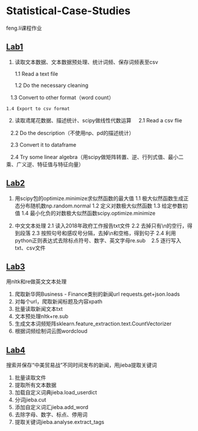 # Statistical-Case-Studies
feng.li课程作业

## [Lab1](https://github.com/Snowing-ST/Statistical-Case-Studies/blob/master/%E5%8F%B8%E5%BE%92%E9%9B%AA%E9%A2%96_2017210785_Lab1.ipynb)
1. 读取文本数据、文本数据预处理、统计词频、保存词频表至csv
    
    1.1 Read a text file
    
    1.2 Do the necessary cleaning
    
    1.3 Convert to other format（word count）
    
    1.4 Export to csv format
2. 读取鸢尾花数据、描述统计、scipy做线性代数运算
    
    2.1 Read a csv flie
    
    2.2 Do the description（不使用np、pd的描述统计）
    
    2.3 Convert it to dataframe
    
    2.4 Try some linear algebra（用scipy做矩阵转置、逆、行列式值、最小二乘、广义逆、特征值与特征向量）

## [Lab2](https://github.com/Snowing-ST/Statistical-Case-Studies/blob/master/%E5%8F%B8%E5%BE%92%E9%9B%AA%E9%A2%96_2017210785_Lab2.ipynb)
1. 用scipy包的optimize.minimize求似然函数的最大值
    1.1 极大似然函数生成正态分布随机数np.random.normal
    1.2 定义对数极大似然函数
    1.3 给定参数初值
    1.4 最小化负的对数极大似然函数scipy.optimize.minimize

2. 中文文本处理
    2.1 读入2018年政府工作报告txt文件
    2.2 去掉只有\n的空行，得到段落
    2.3 按照句号和感叹号分隔，去掉\n和空格，得到句子
    2.4 利用python正则表达式去除标点符号、数字、英文字母re.sub
    2.5 逐行写入txt、csv文件

## [Lab3](https://github.com/Snowing-ST/Statistical-Case-Studies/blob/master/%E5%8F%B8%E5%BE%92%E9%9B%AA%E9%A2%96_2017210785_Lab3.ipynb)

用nltk和re做英文文本处理

1. 爬取新华网Business - Finance类别的新闻url  requests.get+json.loads
2. 对每个url，爬取新闻标题及内容xpath
3. 批量读取新闻文本txt 
4. 文本预处理nltk+re.sub
5. 生成文本词频矩阵sklearn.feature_extraction.text.CountVectorizer  
6. 根据词频绘制词云图wordcloud

## [Lab4](https://github.com/Snowing-ST/Statistical-Case-Studies/blob/master/%E5%8F%B8%E5%BE%92%E9%9B%AA%E9%A2%96_2017210785_Lab4.ipynb)

搜索并保存“中美贸易战”不同时间发布的新闻，用jieba提取关键词
1. 批量读取文件
2. 提取所有文本数据
3. 加载自定义词典jieba.load_userdict
4. 分词jieba.cut
5. 添加自定义词汇jieba.add_word
6. 去除字母、数字、标点、停用词
7. 提取关键词jieba.analyse.extract_tags
